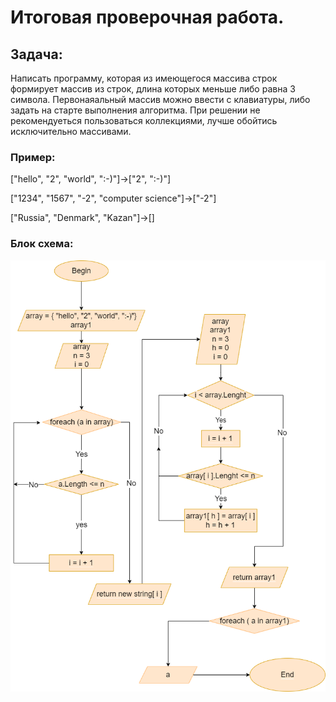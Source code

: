 # Итоговая проверочная работа.

## Задача: 
Написать программу, которая из имеющегося массива строк формирует массив из строк,
длина которых меньше либо равна 3 символа. Первонаяальный массив можно ввести с клавиатуры,
либо задать на старте выполнения алгоритма. При решении не рекомендуеться пользоваться коллекциями, лучше обойтись исключительно массивами.

### Пример:
["hello", "2", "world", ":-)"]->["2", ":-)"]

["1234", "1567", "-2", "computer science"]->["-2"]

["Russia", "Denmark", "Kazan"]->[]

### Блок схема:

![Блок схема кода](/images/Block_diagram.png)

